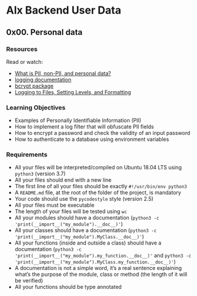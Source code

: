 # Alx Backend User Data

## 0x00. Personal data

### Resources

Read or watch:

- [What is PII, non-PII, and personal data?](https://piwik.pro/blog/what-is-pii-personal-data/)
- [logging documentation](https://docs.python.org/3/library/logging.html)
- [bcrypt package](https://github.com/pyca/bcrypt/)
- [Logging to Files, Setting Levels, and Formatting](https://www.youtube.com/watch?v=-ARI4Cz-awo)


### Learning Objectives

- Examples of Personally Identifiable Information (PII)
- How to implement a log filter that will obfuscate PII fields
- How to encrypt a password and check the validity of an input password
- How to authenticate to a database using environment variables

### Requirements

- All your files will be interpreted/compiled on Ubuntu 18.04 LTS using `python3` (version 3.7)
- All your files should end with a new line
- The first line of all your files should be exactly `#!/usr/bin/env python3`
- A `README.md` file, at the root of the folder of the project, is mandatory
- Your code should use the `pycodestyle` style (version 2.5)
- All your files must be executable
- The length of your files will be tested using `wc`
- All your modules should have a documentation (`python3 -c 'print(__import__("my_module").__doc__)'`)
- All your classes should have a documentation (`python3 -c 'print(__import__("my_module").MyClass.__doc__)'`)
- All your functions (inside and outside a class) should have a documentation (`python3 -c 'print(__import__("my_module").my_function.__doc__)'` and `python3 -c 'print(__import__("my_module").MyClass.my_function.__doc__)'`)
- A documentation is not a simple word, it’s a real sentence explaining what’s the purpose of the module, class or method (the length of it will be verified)
- All your functions should be type annotated
